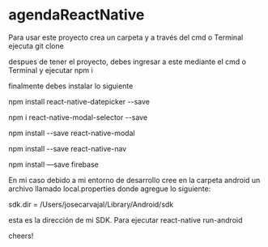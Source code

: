 # agendaReactNative

Para usar este proyecto crea un carpeta y a través del cmd o Terminal ejecuta git clone

despues de tener el proyecto, debes ingresar a este mediante el cmd o Terminal y ejecutar npm i

finalmente debes instalar lo siguiente

npm install react-native-datepicker --save

npm i react-native-modal-selector --save

npm install --save react-native-modal

npm install --save react-native-nav

npm install —save firebase

En mi caso debido a mi entorno de desarrollo cree en la carpeta android un archivo llamado local.properties donde agregue lo siguiente:


sdk.dir = /Users/josecarvajal/Library/Android/sdk

esta es la dirección de mi SDK. Para ejecutar react-native run-android 

cheers!
